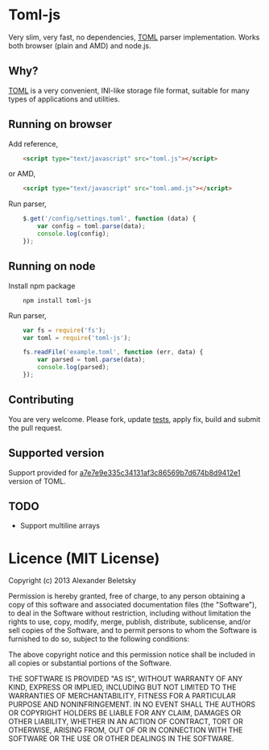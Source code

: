 # Toml-js

Very slim, very fast, no dependencies, [TOML](https://github.com/mojombo/toml) parser implementation. Works both browser (plain and AMD) and node.js.

## Why?

[TOML](https://github.com/mojombo/toml) is a very convenient, INI-like storage file format, suitable for many types of applications and utilities.

## Running on browser

Add reference,

```html
    <script type="text/javascript" src="toml.js"></script>
```

or AMD, 

```html
    <script type="text/javascript" src="toml.amd.js"></script>
```

Run parser,

```js
    $.get('/config/settings.toml', function (data) {
        var config = toml.parse(data);
        console.log(config);
    });
```

## Running on node

Install npm package

```
    npm install toml-js
```

Run parser,

```js
    var fs = require('fs');
    var toml = require('toml-js');

    fs.readFile('example.toml', function (err, data) {
        var parsed = toml.parse(data);
        console.log(parsed);
    });
```

## Contributing

You are very welcome. Please fork, update [tests](/test/spec/toml.spec.js), apply fix, build and submit the pull request.

## Supported version

Support provided for [a7e7e9e335c34131af3c86569b7d674b8d9412e1](https://github.com/mojombo/toml/commit/a7e7e9e335c34131af3c86569b7d674b8d9412e1#tests/example.toml) version of TOML.

## TODO

* Support multiline arrays

# Licence (MIT License)

Copyright (c) 2013 Alexander Beletsky

Permission is hereby granted, free of charge, to any person obtaining a copy
of this software and associated documentation files (the "Software"), to deal
in the Software without restriction, including without limitation the rights
to use, copy, modify, merge, publish, distribute, sublicense, and/or sell
copies of the Software, and to permit persons to whom the Software is
furnished to do so, subject to the following conditions:

The above copyright notice and this permission notice shall be included in
all copies or substantial portions of the Software.

THE SOFTWARE IS PROVIDED "AS IS", WITHOUT WARRANTY OF ANY KIND, EXPRESS OR
IMPLIED, INCLUDING BUT NOT LIMITED TO THE WARRANTIES OF MERCHANTABILITY,
FITNESS FOR A PARTICULAR PURPOSE AND NONINFRINGEMENT. IN NO EVENT SHALL THE
AUTHORS OR COPYRIGHT HOLDERS BE LIABLE FOR ANY CLAIM, DAMAGES OR OTHER
LIABILITY, WHETHER IN AN ACTION OF CONTRACT, TORT OR OTHERWISE, ARISING FROM,
OUT OF OR IN CONNECTION WITH THE SOFTWARE OR THE USE OR OTHER DEALINGS IN
THE SOFTWARE.
